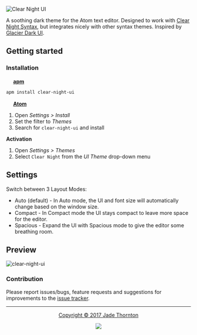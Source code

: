![Clear Night UI](https://imgoat.com/thumb/ccbc87e4b5/2686_md.png)

A soothing dark theme for the Atom text editor. Designed to work with [Clear Night Syntax](https://atom.io/packages/clear-night-syntax), but integrates nicely with other syntax themes. Inspired by [Glacier Dark UI](https://github.com/berlouz/glacier-dark-ui).

## Getting started
### Installation
**<img src="https://atom.io/favicon.ico" width=16 height=16/> [apm](https://github.com/atom/apm)**  
```shell
apm install clear-night-ui
```

**<img src="https://atom.io/favicon.ico" width=16 height=16/> [Atom](https://atom.io)**  
  1. Open *Settings > Install*
  2. Set the filter to *Themes*
  3. Search for `clear-night-ui` and install

**Activation**
  1. Open *Settings > Themes*
  2. Select `Clear Night` from the *UI Theme* drop-down menu

## Settings

Switch between 3 Layout Modes:

* Auto (default) - In Auto mode, the UI and font size will automatically change based on the window size.
* Compact - In Compact mode the UI stays compact to leave more space for the editor.
* Spacious - Expand the UI with Spacious mode to give the editor some breathing room.

## Preview

![clear-night-ui](https://i.imgur.com/gQjB00h.jpg)

### Contribution
Please report issues/bugs, feature requests and suggestions for improvements to the [issue tracker](https://github.com/raindeer44/clear-night-ui/issues).


---


<p align="center"><a href="https://github.com/raindeer44/clear-night-ui/LICENSE">Copyright &copy; 2017 Jade Thornton</a></p>

<p align="center"><a href="https://github.com/raindeer44/clear-night-ui/LICENSE"><img src="https://img.shields.io/badge/license-MIT-lightgrey.svg?style=flat-square"/></a></p>

